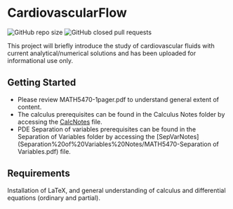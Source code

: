 # CardiovascularFlow
![GitHub repo size](https://img.shields.io/github/repo-size/shanyboy1/CardiovascularFlow?color=red&style=flat-square)
![GitHub closed pull requests](https://img.shields.io/github/issues-pr-closed/shanyboy1/CardiovascularFlow?color=green&style=flat-square)

This project will briefly introduce the study of cardiovascular fluids with current analytical/numerical solutions and has been uploaded for informational use only.

## Getting Started

 - Please review MATH5470-1pager.pdf to understand general extent of content.  
 - The calculus prerequisites can be found in the Calculus Notes folder by accessing the [CalcNotes](Calculus%20Notes/PDE-Calc-Review.pdf) file.
 - PDE Separation of variables prerequisites can be found in the Separation of Variables folder by accessing the [SepVarNotes](Separation%20of%20Variables%20Notes/MATH5470-Separation of Variables.pdf) file.

## Requirements

Installation of LaTeX, and general understanding of calculus and differential equations (ordinary and partial). 
